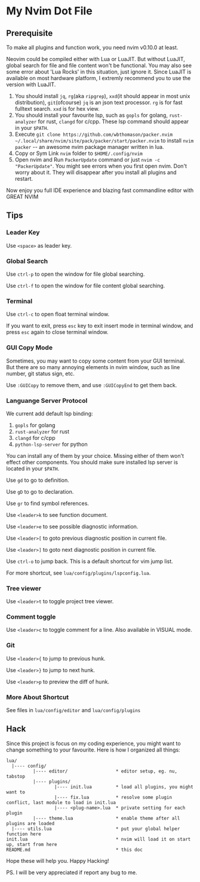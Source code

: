 # My Nvim Dot File

## Prerequisite

To make all plugins and function work, you need nvim v0.10.0 at least.

Neovim could be compiled either with Lua or LuaJIT. But without LuaJIT,
global search for file and file content won't be functional. You may also
see some error about 'Lua Rocks' in this situation, just ignore it. Since
LuaJIT is available on most hardware platform, I extremly recommend you to
use the version with LuaJIT.

1. You should install `jq`, `rg`(aka `ripgrep`), `xxd`(it should appear in most unix distribution), `git`(ofcourse)
   `jq` is an json text processor. `rg` is for fast fulltext search. `xxd` is for hex view.
2. You should install your favourite lsp, such as `gopls` for golang, `rust-analyzer` for rust, `clangd` for c/cpp.
   These lsp command should appear in your `$PATH`.
3. Execute `git clone https://github.com/wbthomason/packer.nvim ~/.local/share/nvim/site/pack/packer/start/packer.nvim`
   to install `nvim packer` -- an awesome nvim package manager written in lua.
4. Copy or Sym Link `nvim` folder to `$HOME/.config/nvim`
5. Open nvim and Run `PackerUpdate` command or just `nvim -c "PackerUpdate"`.
   You might see errors when you first open nvim. Don't worry about it. They will disappear
   after you install all plugins and restart.

Now enjoy you full IDE experience and blazing fast commandline editor with GREAT NVIM 

## Tips

### Leader Key

Use `<space>` as leader key.

### Global Search

Use `ctrl-p` to open the window for file global searching.

Use `ctrl-f` to open the window for file content global searching.

### Terminal

Use `ctrl-c` to open float terminal window.

If you want to exit, press `esc` key to exit insert mode in terminal window,
and press `esc` again to close terminal window.

### GUI Copy Mode

Sometimes, you may want to copy some content from your GUI terminal. But there
are so many annoying elements in nvim window, such as line number, git status
sign, etc.

Use `:GUICopy` to remove them, and use `:GUICopyEnd` to get them back.

### Languange Server Protocol

We current add default lsp binding:

1. `gopls` for golang
2. `rust-analyzer` for rust
3. `clangd` for c/cpp
4. `python-lsp-server` for python

You can install any of them by your choice. Missing either of them won't effect
other components. You should make sure installed lsp server is located in your
`$PATH`.

Use `gd` to go to definition.

Use `gD` to go to declaration.

Use `gr` to find symbol references.

Use `<leader>k` to see function document.

Use `<leader>e` to see possible diagnostic information.

Use `<leader>[` to goto previous diagnostic position in current file.

Use `<leader>]` to goto next diagnostic position in current file.

Use `ctrl-o` to jump back. This is a default shortcut for vim jump list.

For more shortcut, see `lua/config/plugins/lspconfig.lua`.

### Tree viewer

Use `<leader>t` to toggle project tree viewer.

### Comment toggle

Use `<leader>c` to toggle comment for a line. Also available in VISUAL mode.

### Git

Use `<leader>{` to jump to previous hunk.

Use `<leader>}` to jump to next hunk.

Use `<leader>p` to preview the diff of hunk.

### More About Shortcut

See files in `lua/config/editor` and `lua/config/plugins`

## Hack

Since this project is focus on my coding experience, you might want to change
something to your favourite. Here is how I organized all things:

```plain
lua/
  |---- config/
          |---- editor/                  * editor setup, eg. nu, tabstop
          |---- plugins/
                  |---- init.lua         * load all plugins, you might want to
                  |---- fix.lua          * resolve some plugin conflict, last module to load in init.lua
                  |---- <plug-name>.lua  * private setting for each plugin
          |---- theme.lua                * enable theme after all plugins are loaded
  |---- utils.lua                        * put your global helper function here
init.lua                                 * nvim will load it on start up, start from here
README.md                                * this doc
```

Hope these will help you. Happy Hacking!

PS. I will be very appreciated if report any bug to me.
